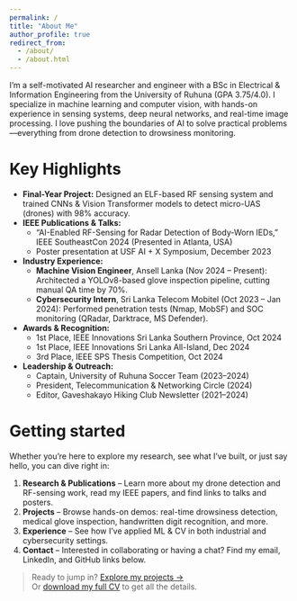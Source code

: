 ```yaml
---
permalink: /
title: "About Me"
author_profile: true
redirect_from: 
  - /about/
  - /about.html
---
```


I’m a self-motivated AI researcher and engineer with a BSc in Electrical & Information Engineering from the University of Ruhuna (GPA 3.75/4.0). I specialize in machine learning and computer vision, with hands-on experience in sensing systems, deep neural networks, and real-time image processing. I love pushing the boundaries of AI to solve practical problems—everything from drone detection to drowsiness monitoring.

Key Highlights
======

- **Final-Year Project:** Designed an ELF-based RF sensing system and trained CNNs & Vision Transformer models to detect micro-UAS (drones) with 98% accuracy.  
- **IEEE Publications & Talks:**  
  - “AI-Enabled RF-Sensing for Radar Detection of Body-Worn IEDs,” IEEE SoutheastCon 2024 (Presented in Atlanta, USA)  
  - Poster presentation at USF AI + X Symposium, December 2023  
- **Industry Experience:**  
  - **Machine Vision Engineer**, Ansell Lanka (Nov 2024 – Present): Architected a YOLOv8-based glove inspection pipeline, cutting manual QA time by 70%.  
  - **Cybersecurity Intern**, Sri Lanka Telecom Mobitel (Oct 2023 – Jan 2024): Performed penetration tests (Nmap, MobSF) and SOC monitoring (QRadar, Darktrace, MS Defender).  
- **Awards & Recognition:**  
  - 1st Place, IEEE Innovations Sri Lanka Southern Province, Oct 2024  
  - 1st Place, IEEE Innovations Sri Lanka All-Island, Dec 2024  
  - 3rd Place, IEEE SPS Thesis Competition, Oct 2024  
- **Leadership & Outreach:**  
  - Captain, University of Ruhuna Soccer Team (2023–2024)  
  - President, Telecommunication & Networking Circle (2024)  
  - Editor, Gaveshakayo Hiking Club Newsletter (2021–2024)  

Getting started
======

Whether you’re here to explore my research, see what I’ve built, or just say hello, you can dive right in:

1. **Research & Publications** – Learn more about my drone detection and RF-sensing work, read my IEEE papers, and find links to talks and posters.  
2. **Projects** – Browse hands-on demos: real-time drowsiness detection, medical glove inspection, handwritten digit recognition, and more.  
3. **Experience** – See how I’ve applied ML & CV in both industrial and cybersecurity settings.  
4. **Contact** – Interested in collaborating or having a chat? Find my email, LinkedIn, and GitHub links below.

> Ready to jump in? [Explore my projects →](/projects)  
> Or [download my full CV](/files/Dilshara_Herath_CV.pdf) to get all the details.  
